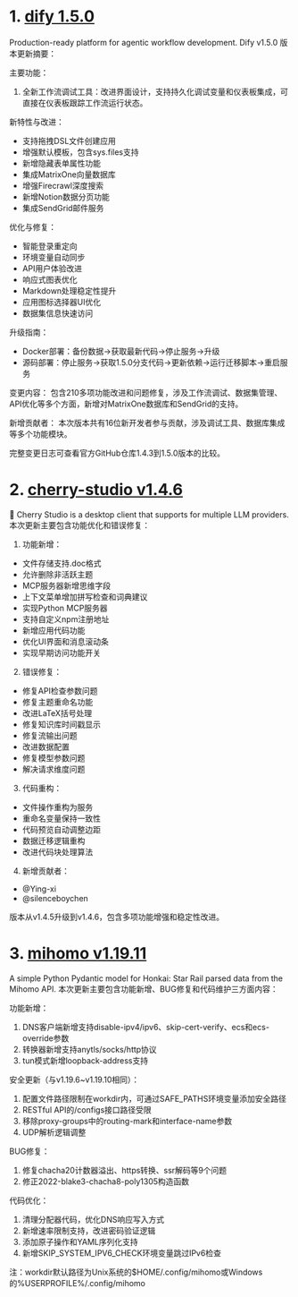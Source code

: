 
# 1. [dify 1.5.0](https://github.com/langgenius/dify/releases/tag/1.5.0)  
Production-ready platform for agentic workflow development.
Dify v1.5.0 版本更新摘要：

主要功能：
1. 全新工作流调试工具：改进界面设计，支持持久化调试变量和仪表板集成，可直接在仪表板跟踪工作流运行状态。

新特性与改进：
- 支持拖拽DSL文件创建应用
- 增强默认模板，包含sys.files支持
- 新增隐藏表单属性功能
- 集成MatrixOne向量数据库
- 增强Firecrawl深度搜索
- 新增Notion数据分页功能
- 集成SendGrid邮件服务

优化与修复：
- 智能登录重定向
- 环境变量自动同步
- API用户体验改进
- 响应式图表优化
- Markdown处理稳定性提升
- 应用图标选择器UI优化
- 数据集信息快速访问

升级指南：
- Docker部署：备份数据→获取最新代码→停止服务→升级
- 源码部署：停止服务→获取1.5.0分支代码→更新依赖→运行迁移脚本→重启服务

变更内容：
包含210多项功能改进和问题修复，涉及工作流调试、数据集管理、API优化等多个方面，新增对MatrixOne数据库和SendGrid的支持。

新增贡献者：
本次版本共有16位新开发者参与贡献，涉及调试工具、数据库集成等多个功能模块。

完整变更日志可查看官方GitHub仓库1.4.3到1.5.0版本的比较。
# 2. [cherry-studio v1.4.6](https://github.com/CherryHQ/cherry-studio/releases/tag/v1.4.6)  
🍒 Cherry Studio is a desktop client that supports for multiple LLM providers.
本次更新主要包含功能优化和错误修复：

1. 功能新增：
- 文件存储支持.doc格式
- 允许删除非活跃主题
- MCP服务器新增思维字段
- 上下文菜单增加拼写检查和词典建议
- 实现Python MCP服务器
- 支持自定义npm注册地址
- 新增应用代码功能
- 优化UI界面和消息滚动条
- 实现早期访问功能开关

2. 错误修复：
- 修复API检查参数问题
- 修复主题重命名功能
- 改进LaTeX括号处理
- 修复知识库时间戳显示
- 修复流输出问题
- 改进数据配置
- 修复模型参数问题
- 解决请求维度问题

3. 代码重构：
- 文件操作重构为服务
- 重命名变量保持一致性
- 代码预览自动调整边距
- 数据迁移逻辑重构
- 改进代码块处理算法

4. 新增贡献者：
- @Ying-xi
- @silenceboychen

版本从v1.4.5升级到v1.4.6，包含多项功能增强和稳定性改进。
# 3. [mihomo v1.19.11](https://github.com/MetaCubeX/mihomo/releases/tag/v1.19.11)  
A simple Python Pydantic model for Honkai: Star Rail parsed data from the Mihomo API.
本次更新主要包含功能新增、BUG修复和代码维护三方面内容：

功能新增：
1. DNS客户端新增支持disable-ipv4/ipv6、skip-cert-verify、ecs和ecs-override参数
2. 转换器新增支持anytls/socks/http协议
3. tun模式新增loopback-address支持

安全更新（与v1.19.6~v1.19.10相同）：
1. 配置文件路径限制在workdir内，可通过SAFE_PATHS环境变量添加安全路径
2. RESTful API的/configs接口路径受限
3. 移除proxy-groups中的routing-mark和interface-name参数
4. UDP解析逻辑调整

BUG修复：
1. 修复chacha20计数器溢出、https转换、ssr解码等9个问题
2. 修正2022-blake3-chacha8-poly1305构造函数

代码优化：
1. 清理分配器代码，优化DNS响应写入方式
2. 新增速率限制支持，改进密码验证逻辑
3. 添加原子操作和YAML序列化支持
4. 新增SKIP_SYSTEM_IPV6_CHECK环境变量跳过IPv6检查

注：workdir默认路径为Unix系统的$HOME/.config/mihomo或Windows的%USERPROFILE%/.config/mihomo
